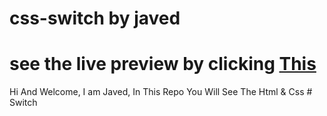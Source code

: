 # css-switch by javed
# see the live preview by clicking [This](https://thejaved.github.io/css-switch/)
Hi And Welcome, I am Javed, In This Repo You Will See The Html & Css # Switch
